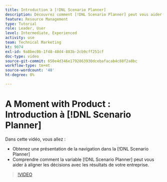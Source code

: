 ```yaml
---
title: Introduction à [!DNL Scenario Planner]
description: Découvrez comment [!DNL Scenario Planner] peut vous aider à aligner les décisions avec les résultats de votre entreprise. Découvrez comment naviguer [!DNL Scenario Planner].
feature: Resource Management
type: Tutorial
role: Leader, User
level: Intermediate, Experienced
activity: use
team: Technical Marketing
kt: 9074
exl-id: 9a8bec0b-1f48-48d4-883b-2cb9cff251cf
doc-type: video
source-git-commit: 650e4d346e1792863930dcebafacab4c88f2a8bc
workflow-type: tm+mt
source-wordcount: '48'
ht-degree: 0%

---
```


# A Moment with Product : Introduction à [!DNL Scenario Planner]

Dans cette vidéo, vous allez :

* Obtenez une présentation de la navigation dans la [!DNL Scenario Planner]
* Comprendre comment la variable [!DNL Scenario Planner] peut vous aider à aligner les décisions avec les résultats de votre entreprise.

>[!VIDEO](https://video.tv.adobe.com/v/335316/?quality=12&learn=on)
